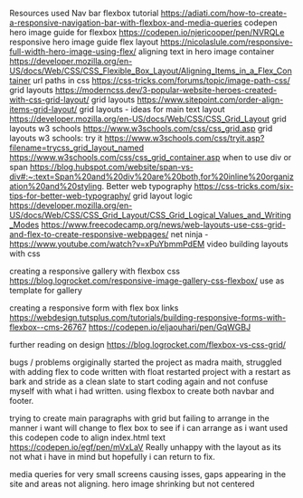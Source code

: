 Resources used
Nav bar flexbox tutorial https://adiati.com/how-to-create-a-responsive-navigation-bar-with-flexbox-and-media-queries
codepen hero image guide for flexbox https://codepen.io/njericooper/pen/NVRQLe
responsive hero image guide flex layout https://nicolaslule.com/responsive-full-width-hero-image-using-flex/
aligning text in hero image container https://developer.mozilla.org/en-US/docs/Web/CSS/CSS_Flexible_Box_Layout/Aligning_Items_in_a_Flex_Container
url paths in css https://css-tricks.com/forums/topic/image-path-css/
grid layouts https://moderncss.dev/3-popular-website-heroes-created-with-css-grid-layout/
grid layouts https://www.sitepoint.com/order-align-items-grid-layout/
grid layouts - ideas for main text layout https://developer.mozilla.org/en-US/docs/Web/CSS/CSS_Grid_Layout
grid layouts w3 schools https://www.w3schools.com/css/css_grid.asp
grid layouts w3 schools: try it https://www.w3schools.com/css/tryit.asp?filename=trycss_grid_layout_named
https://www.w3schools.com/css/css_grid_container.asp
when to use div or span https://blog.hubspot.com/website/span-vs-div#:~:text=Span%20and%20div%20are%20both,for%20inline%20organization%20and%20styling.
Better web typography https://css-tricks.com/six-tips-for-better-web-typography/
grid layout logic https://developer.mozilla.org/en-US/docs/Web/CSS/CSS_Grid_Layout/CSS_Grid_Logical_Values_and_Writing_Modes
https://www.freecodecamp.org/news/web-layouts-use-css-grid-and-flex-to-create-responsive-webpages/
net ninja - https://www.youtube.com/watch?v=xPuYbmmPdEM video building layouts with css

creating a responsive gallery with flexbox css
https://blog.logrocket.com/responsive-image-gallery-css-flexbox/
use as template for gallery

creating a responsive form with flex box links
https://webdesign.tutsplus.com/tutorials/building-responsive-forms-with-flexbox--cms-26767
https://codepen.io/eljaouhari/pen/GqWGBJ

further reading on design
https://blog.logrocket.com/flexbox-vs-css-grid/




bugs / problems
orgiginally started the project as madra maith, 
struggled with adding flex to code written with float
restarted project with a restart as bark and stride as a clean slate to start coding again and not confuse myself with what i had written.
using flexbox to create both navbar and footer.

trying to create main paragraphs with grid but failing to arrange in the manner i want 
will change to flex box to see if i can arrange as i want
used this codepen code to align index.html text https://codepen.io/egf/pen/mVxLaV
Really unhappy with the layout as its not what i have in mind but hopefully i can return to fix.

media queries for very small screens causing isses, gaps appearing in the site and areas not aligning. hero image shrinking but not centered
